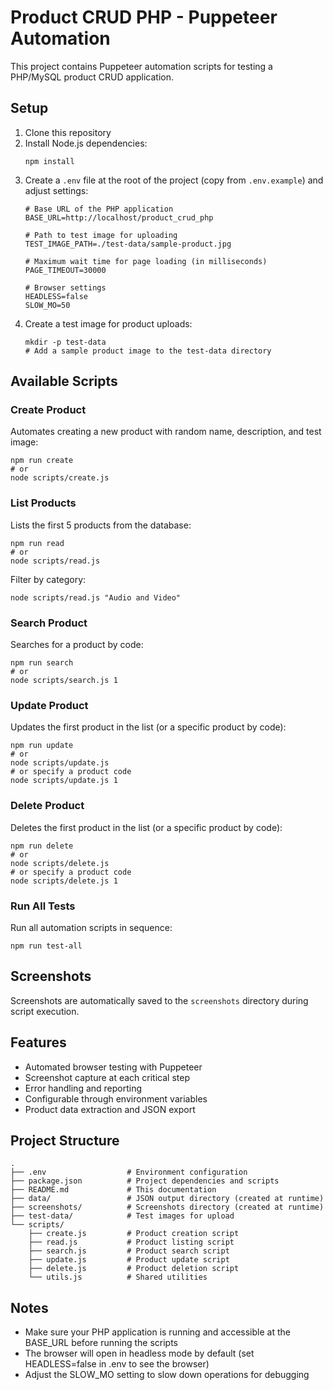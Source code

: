 # Product CRUD PHP - Puppeteer Automation

This project contains Puppeteer automation scripts for testing a PHP/MySQL product CRUD application.

## Setup

1. Clone this repository
2. Install Node.js dependencies:
   ```
   npm install
   ```
3. Create a `.env` file at the root of the project (copy from `.env.example`) and adjust settings:
   ```
   # Base URL of the PHP application
   BASE_URL=http://localhost/product_crud_php

   # Path to test image for uploading
   TEST_IMAGE_PATH=./test-data/sample-product.jpg

   # Maximum wait time for page loading (in milliseconds)
   PAGE_TIMEOUT=30000

   # Browser settings
   HEADLESS=false
   SLOW_MO=50
   ```
4. Create a test image for product uploads:
   ```
   mkdir -p test-data
   # Add a sample product image to the test-data directory
   ```

## Available Scripts

### Create Product
Automates creating a new product with random name, description, and test image:
```
npm run create
# or
node scripts/create.js
```

### List Products
Lists the first 5 products from the database:
```
npm run read
# or
node scripts/read.js
```

Filter by category:
```
node scripts/read.js "Audio and Video"
```

### Search Product
Searches for a product by code:
```
npm run search
# or
node scripts/search.js 1
```

### Update Product
Updates the first product in the list (or a specific product by code):
```
npm run update
# or
node scripts/update.js
# or specify a product code
node scripts/update.js 1
```

### Delete Product
Deletes the first product in the list (or a specific product by code):
```
npm run delete
# or
node scripts/delete.js
# or specify a product code
node scripts/delete.js 1
```

### Run All Tests
Run all automation scripts in sequence:
```
npm run test-all
```

## Screenshots

Screenshots are automatically saved to the `screenshots` directory during script execution.

## Features

- Automated browser testing with Puppeteer
- Screenshot capture at each critical step
- Error handling and reporting
- Configurable through environment variables
- Product data extraction and JSON export

## Project Structure

```
.
├── .env                  # Environment configuration
├── package.json          # Project dependencies and scripts
├── README.md             # This documentation
├── data/                 # JSON output directory (created at runtime)
├── screenshots/          # Screenshots directory (created at runtime)
├── test-data/            # Test images for upload
└── scripts/
    ├── create.js         # Product creation script
    ├── read.js           # Product listing script
    ├── search.js         # Product search script
    ├── update.js         # Product update script
    ├── delete.js         # Product deletion script
    └── utils.js          # Shared utilities
```

## Notes

- Make sure your PHP application is running and accessible at the BASE_URL before running the scripts
- The browser will open in headless mode by default (set HEADLESS=false in .env to see the browser)
- Adjust the SLOW_MO setting to slow down operations for debugging 